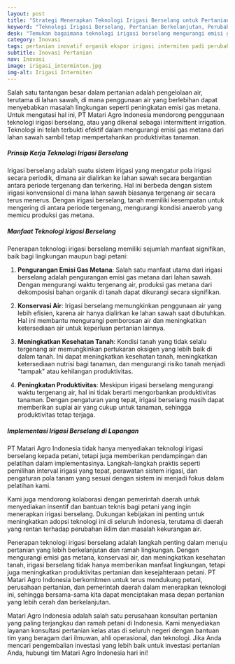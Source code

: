 ```yaml
---
layout: post
title: "Strategi Menerapkan Teknologi Irigasi Berselang untuk Pertanian Berkelanjutan"
keyword: "Teknologi Irigasi Berselang, Pertanian Berkelanjutan, Perubahan Iklim, PT Matari Agro Indonesia, Pelatihan Pertanian, Konsultasi Pertanian, Irigasi Pertanian, Gas Metana, Keberlanjutan Lingkungan"
desk: "Temukan bagaimana teknologi irigasi berselang mengurangi emisi gas metana dari lahan sawah, mendukung pertanian berkelanjutan di PT Matari Agro Indonesia. Artikel ini ditujukan bagi individu, perusahaan pertanian, dan pemerintah daerah yang ingin mempelajari lebih lanjut tentang inovasi dalam menghadapi perubahan iklim dalam sektor pertanian"
category: Inovasi
tags: pertanian inovatif organik ekspor irigasi intermiten padi perubahan iklim rendah emisi konsultan ketahanan pangan
subtitle: Inovasi Pertanian
nav: Inovasi
image: irigasi_interminten.jpg
img-alt: Irigasi Intermiten
---
```


Salah satu tantangan besar dalam pertanian adalah pengelolaan air, terutama di lahan sawah, di mana penggunaan air yang berlebihan dapat menyebabkan masalah lingkungan seperti peningkatan emisi gas metana. Untuk mengatasi hal ini, PT Matari Agro Indonesia mendorong penggunaan teknologi irigasi berselang, atau yang dikenal sebagai intermittent irrigation. Teknologi ini telah terbukti efektif dalam mengurangi emisi gas metana dari lahan sawah sambil tetap mempertahankan produktivitas tanaman.

##### Prinsip Kerja Teknologi Irigasi Berselang

Irigasi berselang adalah suatu sistem irigasi yang mengatur pola irigasi secara periodik, dimana air dialirkan ke lahan sawah secara bergantian antara periode tergenang dan terkering. Hal ini berbeda dengan sistem irigasi konvensional di mana lahan sawah biasanya tergenang air secara terus menerus. Dengan irigasi berselang, tanah memiliki kesempatan untuk mengering di antara periode tergenang, mengurangi kondisi anaerob yang memicu produksi gas metana.

##### Manfaat Teknologi Irigasi Berselang

Penerapan teknologi irigasi berselang memiliki sejumlah manfaat signifikan, baik bagi lingkungan maupun bagi petani:

1. **Pengurangan Emisi Gas Metana**: Salah satu manfaat utama dari irigasi berselang adalah pengurangan emisi gas metana dari lahan sawah. Dengan mengurangi waktu tergenang air, produksi gas metana dari dekomposisi bahan organik di tanah dapat dikurangi secara signifikan.

2. **Konservasi Air**: Irigasi berselang memungkinkan penggunaan air yang lebih efisien, karena air hanya dialirkan ke lahan sawah saat dibutuhkan. Hal ini membantu mengurangi pemborosan air dan meningkatkan ketersediaan air untuk keperluan pertanian lainnya.

3. **Meningkatkan Kesehatan Tanah**: Kondisi tanah yang tidak selalu tergenang air memungkinkan pertukaran oksigen yang lebih baik di dalam tanah. Ini dapat meningkatkan kesehatan tanah, meningkatkan ketersediaan nutrisi bagi tanaman, dan mengurangi risiko tanah menjadi "tampak" atau kehilangan produktivitas.

4. **Peningkatan Produktivitas**: Meskipun irigasi berselang mengurangi waktu tergenang air, hal ini tidak berarti mengorbankan produktivitas tanaman. Dengan pengaturan yang tepat, irigasi berselang masih dapat memberikan suplai air yang cukup untuk tanaman, sehingga produktivitas tetap terjaga.

##### Implementasi Irigasi Berselang di Lapangan

PT Matari Agro Indonesia tidak hanya menyediakan teknologi irigasi berselang kepada petani, tetapi juga memberikan pendampingan dan pelatihan dalam implementasinya. Langkah-langkah praktis seperti pemilihan interval irigasi yang tepat, perawatan sistem irigasi, dan pengaturan pola tanam yang sesuai dengan sistem ini menjadi fokus dalam pelatihan kami.

Kami juga mendorong kolaborasi dengan pemerintah daerah untuk menyediakan insentif dan bantuan teknis bagi petani yang ingin menerapkan irigasi berselang. Dukungan kebijakan ini penting untuk meningkatkan adopsi teknologi ini di seluruh Indonesia, terutama di daerah yang rentan terhadap perubahan iklim dan masalah kekurangan air.

Penerapan teknologi irigasi berselang adalah langkah penting dalam menuju pertanian yang lebih berkelanjutan dan ramah lingkungan. Dengan mengurangi emisi gas metana, konservasi air, dan meningkatkan kesehatan tanah, irigasi berselang tidak hanya memberikan manfaat lingkungan, tetapi juga meningkatkan produktivitas pertanian dan kesejahteraan petani. PT Matari Agro Indonesia berkomitmen untuk terus mendukung petani, perusahaan pertanian, dan pemerintah daerah dalam menerapkan teknologi ini, sehingga bersama-sama kita dapat menciptakan masa depan pertanian yang lebih cerah dan berkelanjutan.

Matari Agro Indonesia adalah salah satu perusahaan konsultan pertanian yang paling terjangkau dan ramah petani di Indonesia. Kami menyediakan layanan konsultasi pertanian kelas atas di seluruh negeri dengan bantuan tim yang beragam dari ilmuwan, ahli operasional, dan teknologi. Jika Anda mencari pengembalian investasi yang lebih baik untuk investasi pertanian Anda, hubungi tim Matari Agro Indonesia hari ini!